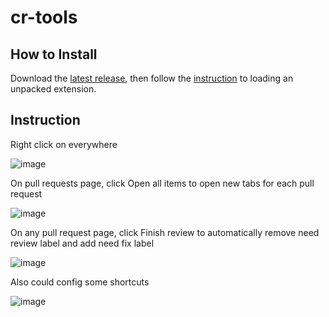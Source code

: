 # cr-tools

## How to Install

Download the [latest release](https://github.com/ZaiZheTingDun/cr-tools/releases), then follow the [instruction](https://developer.chrome.com/docs/extensions/mv3/getstarted/development-basics/#load-unpacked) to loading an unpacked extension.

## Instruction

Right click on everywhere

![image](https://user-images.githubusercontent.com/27152144/234297687-3989dca6-b68c-47a1-9be3-ad8b0e026a07.png)

On pull requests page, click Open all items to open new tabs for each pull request

![image](https://user-images.githubusercontent.com/27152144/234308904-7c32dc85-83d8-42b1-ab7f-ff77ed8d68cc.png)

On any pull request page, click Finish review to automatically remove need review label and add need fix label

![image](https://user-images.githubusercontent.com/27152144/234309335-c853c250-fb51-4f43-9057-5fb970fce45a.png)

Also could config some shortcuts

![image](https://user-images.githubusercontent.com/27152144/234310184-6c7fe4ba-d46c-421c-a977-fbc3a2786172.png)

